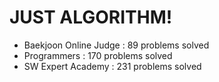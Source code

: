 # JUST ALGORITHM!

- Baekjoon Online Judge : 89 problems solved
- Programmers : 170 problems solved
- SW Expert Academy : 231 problems solved

